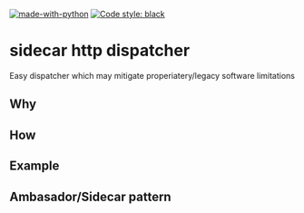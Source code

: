 [![made-with-python](https://img.shields.io/badge/Made%20with-Python-1f425f.svg)](https://www.python.org/)
[![Code style: black](https://img.shields.io/badge/code%20style-black-000000.svg)](https://github.com/psf/black)

# sidecar http dispatcher

Easy dispatcher which may mitigate properiatery/legacy software limitations

## Why

## How

## Example

## Ambasador/Sidecar pattern
